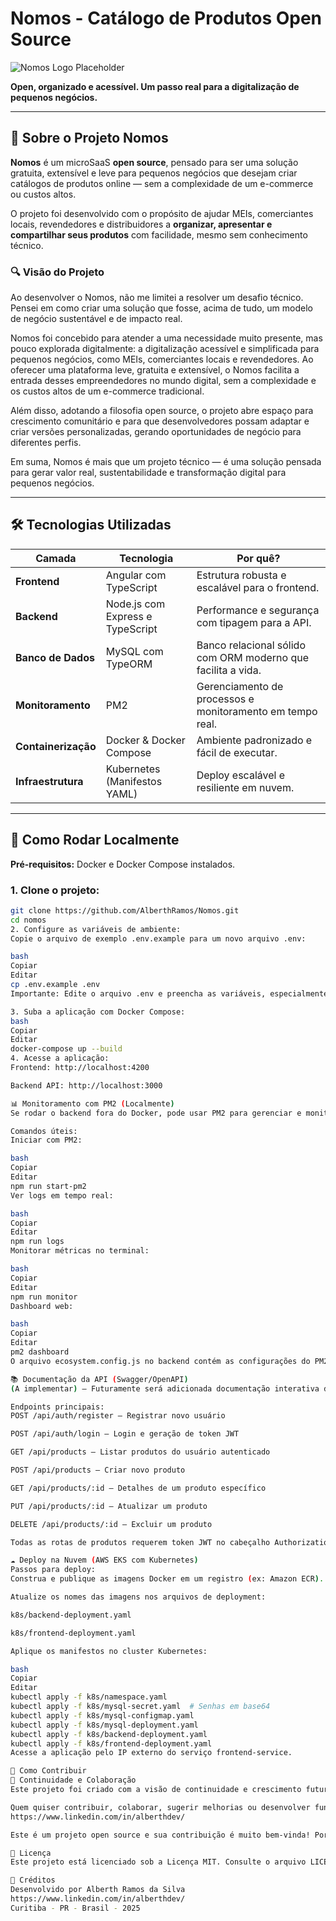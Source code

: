 # Nomos - Catálogo de Produtos Open Source

![Nomos Logo Placeholder](https://i.ibb.co/6N1qRzV/Nomos-Logo.png)

**Open, organizado e acessível. Um passo real para a digitalização de pequenos negócios.**

---

## 🧠 Sobre o Projeto Nomos

**Nomos** é um microSaaS **open source**, pensado para ser uma solução gratuita, extensível e leve para pequenos negócios que desejam criar catálogos de produtos online — sem a complexidade de um e-commerce ou custos altos.

O projeto foi desenvolvido com o propósito de ajudar MEIs, comerciantes locais, revendedores e distribuidores a **organizar, apresentar e compartilhar seus produtos** com facilidade, mesmo sem conhecimento técnico.

### 🔍 Visão do Projeto

Ao desenvolver o Nomos, não me limitei a resolver um desafio técnico. Pensei em como criar uma solução que fosse, acima de tudo, um modelo de negócio sustentável e de impacto real.

Nomos foi concebido para atender a uma necessidade muito presente, mas pouco explorada digitalmente: a digitalização acessível e simplificada para pequenos negócios, como MEIs, comerciantes locais e revendedores. Ao oferecer uma plataforma leve, gratuita e extensível, o Nomos facilita a entrada desses empreendedores no mundo digital, sem a complexidade e os custos altos de um e-commerce tradicional.

Além disso, adotando a filosofia open source, o projeto abre espaço para crescimento comunitário e para que desenvolvedores possam adaptar e criar versões personalizadas, gerando oportunidades de negócio para diferentes perfis.

Em suma, Nomos é mais que um projeto técnico — é uma solução pensada para gerar valor real, sustentabilidade e transformação digital para pequenos negócios.

---

## 🛠️ Tecnologias Utilizadas

| Camada         | Tecnologia                  | Por quê?                                          |
| -------------- | -------------------------- | ------------------------------------------------ |
| **Frontend**   | Angular com TypeScript       | Estrutura robusta e escalável para o frontend.    |
| **Backend**    | Node.js com Express e TypeScript | Performance e segurança com tipagem para a API.    |
| **Banco de Dados** | MySQL com TypeORM         | Banco relacional sólido com ORM moderno que facilita a vida. |
| **Monitoramento** | PM2                       | Gerenciamento de processos e monitoramento em tempo real. |
| **Containerização** | Docker & Docker Compose  | Ambiente padronizado e fácil de executar.         |
| **Infraestrutura** | Kubernetes (Manifestos YAML) | Deploy escalável e resiliente em nuvem.            |

---

## 🚀 Como Rodar Localmente

**Pré-requisitos:** Docker e Docker Compose instalados.

### 1. Clone o projeto:
```bash
git clone https://github.com/AlberthRamos/Nomos.git
cd nomos
2. Configure as variáveis de ambiente:
Copie o arquivo de exemplo .env.example para um novo arquivo .env:

bash
Copiar
Editar
cp .env.example .env
Importante: Edite o arquivo .env e preencha as variáveis, especialmente JWT_SECRET com uma chave secreta forte.

3. Suba a aplicação com Docker Compose:
bash
Copiar
Editar
docker-compose up --build
4. Acesse a aplicação:
Frontend: http://localhost:4200

Backend API: http://localhost:3000

📊 Monitoramento com PM2 (Localmente)
Se rodar o backend fora do Docker, pode usar PM2 para gerenciar e monitorar o processo.

Comandos úteis:
Iniciar com PM2:

bash
Copiar
Editar
npm run start-pm2
Ver logs em tempo real:

bash
Copiar
Editar
npm run logs
Monitorar métricas no terminal:

bash
Copiar
Editar
npm run monitor
Dashboard web:

bash
Copiar
Editar
pm2 dashboard
O arquivo ecosystem.config.js no backend contém as configurações do PM2.

📚 Documentação da API (Swagger/OpenAPI)
(A implementar) — Futuramente será adicionada documentação interativa da API via Swagger para facilitar testes e consulta.

Endpoints principais:
POST /api/auth/register — Registrar novo usuário

POST /api/auth/login — Login e geração de token JWT

GET /api/products — Listar produtos do usuário autenticado

POST /api/products — Criar novo produto

GET /api/products/:id — Detalhes de um produto específico

PUT /api/products/:id — Atualizar um produto

DELETE /api/products/:id — Excluir um produto

Todas as rotas de produtos requerem token JWT no cabeçalho Authorization: Bearer <token>.

☁️ Deploy na Nuvem (AWS EKS com Kubernetes)
Passos para deploy:
Construa e publique as imagens Docker em um registro (ex: Amazon ECR).

Atualize os nomes das imagens nos arquivos de deployment:

k8s/backend-deployment.yaml

k8s/frontend-deployment.yaml

Aplique os manifestos no cluster Kubernetes:

bash
Copiar
Editar
kubectl apply -f k8s/namespace.yaml
kubectl apply -f k8s/mysql-secret.yaml  # Senhas em base64
kubectl apply -f k8s/mysql-configmap.yaml
kubectl apply -f k8s/mysql-deployment.yaml
kubectl apply -f k8s/backend-deployment.yaml
kubectl apply -f k8s/frontend-deployment.yaml
Acesse a aplicação pelo IP externo do serviço frontend-service.

🤝 Como Contribuir
🚀 Continuidade e Colaboração
Este projeto foi criado com a visão de continuidade e crescimento futuros. A ideia é que o Nomos evolua constantemente, com novas funcionalidades e melhorias, sempre aberto para a comunidade.

Quem quiser contribuir, colaborar, sugerir melhorias ou desenvolver funcionalidades pode entrar em contato comigo diretamente pelo meu perfil no LinkedIn:
https://www.linkedin.com/in/alberthdev/

Este é um projeto open source e sua contribuição é muito bem-vinda! Por favor, leia o CONTRIBUTING.md para conhecer nossas regras e o processo para participar da construção desse projeto.

📜 Licença
Este projeto está licenciado sob a Licença MIT. Consulte o arquivo LICENSE para detalhes.

👤 Créditos
Desenvolvido por Alberth Ramos da Silva
https://www.linkedin.com/in/alberthdev/
Curitiba - PR - Brasil - 2025
